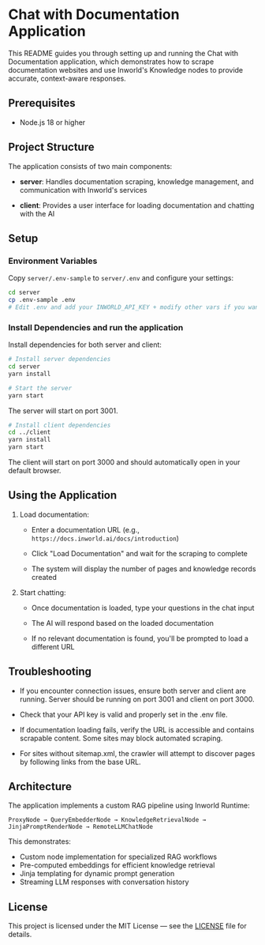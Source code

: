 # Chat with Documentation Application

This README guides you through setting up and running the Chat with Documentation application, which demonstrates how to scrape documentation websites and use Inworld's Knowledge nodes to provide accurate, context-aware responses.

## Prerequisites

- Node.js 18 or higher

## Project Structure

The application consists of two main components:

- **server**: Handles documentation scraping, knowledge management, and communication with Inworld's services

- **client**: Provides a user interface for loading documentation and chatting with the AI

## Setup

### Environment Variables

Copy `server/.env-sample` to `server/.env` and configure your settings:

```bash
cd server
cp .env-sample .env
# Edit .env and add your INWORLD_API_KEY + modify other vars if you want
```

### Install Dependencies and run the application

Install dependencies for both server and client:

```bash
# Install server dependencies
cd server
yarn install

# Start the server
yarn start
```

The server will start on port 3001.

```bash
# Install client dependencies
cd ../client
yarn install
yarn start
```

The client will start on port 3000 and should automatically open in your default browser.

## Using the Application

1. Load documentation:
   - Enter a documentation URL (e.g., `https://docs.inworld.ai/docs/introduction`)

   - Click "Load Documentation" and wait for the scraping to complete

   - The system will display the number of pages and knowledge records created

2. Start chatting:
   - Once documentation is loaded, type your questions in the chat input

   - The AI will respond based on the loaded documentation

   - If no relevant documentation is found, you'll be prompted to load a different URL

## Troubleshooting

- If you encounter connection issues, ensure both server and client are running. Server should be running on port 3001 and client on port 3000.

- Check that your API key is valid and properly set in the .env file.

- If documentation loading fails, verify the URL is accessible and contains scrapable content. Some sites may block automated scraping.

- For sites without sitemap.xml, the crawler will attempt to discover pages by following links from the base URL.

## Architecture

The application implements a custom RAG pipeline using Inworld Runtime:

```
ProxyNode → QueryEmbedderNode → KnowledgeRetrievalNode → JinjaPromptRenderNode → RemoteLLMChatNode
```

This demonstrates:

- Custom node implementation for specialized RAG workflows
- Pre-computed embeddings for efficient knowledge retrieval
- Jinja templating for dynamic prompt generation
- Streaming LLM responses with conversation history

## License

This project is licensed under the MIT License — see the [LICENSE](LICENSE) file for details.